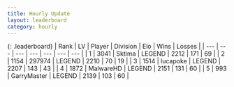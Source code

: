 ```yaml
---
title: Hourly Update
layout: leaderboard
category: hourly
---
```


{: .leaderboard}
| Rank | LV | Player | Division | Elo | Wins | Losses |
| --- | --- | --- | --- | --- | --- | --- |
| <span data-change="0">1</span> | 3041 | <span title="ID: 353063">Sktima</span> | LEGEND | <span data-change="0">2212</span> | <span data-change="0">171</span> | <span data-change="0">69</span> |
| <span data-change="0">2</span> | 1154 | <span title="ID: 544038">297974</span> | LEGEND | <span data-change="0">2210</span> | <span data-change="0">70</span> | <span data-change="0">19</span> |
| <span data-change="0">3</span> | 1514 | <span title="ID: 41925">lucapoke</span> | LEGEND | <span data-change="0">2207</span> | <span data-change="0">143</span> | <span data-change="0">43</span> |
| <span data-change="0">4</span> | 1872 | <span title="ID: 261794">MalwareHD</span> | LEGEND | <span data-change="8">2151</span> | <span data-change="4">131</span> | <span data-change="1">60</span> |
| <span data-change="0">5</span> | 993 | <span title="ID: 86076">GarryMaster</span> | LEGEND | <span data-change="0">2139</span> | <span data-change="0">103</span> | <span data-change="0">60</span> |